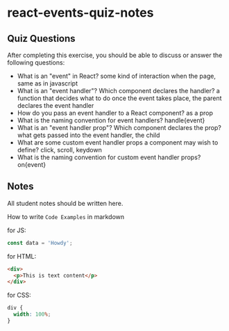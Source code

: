 # react-events-quiz-notes

## Quiz Questions

After completing this exercise, you should be able to discuss or answer the following questions:

- What is an "event" in React?
  some kind of interaction when the page, same as in javascript
- What is an "event handler"? Which component declares the handler?
  a function that decides what to do once the event takes place, the parent declares the event handler
- How do you pass an event handler to a React component?
  as a prop
- What is the naming convention for event handlers?
  handle{event}
- What is an "event handler prop"? Which component declares the prop?
  what gets passed into the event handler, the child
- What are some custom event handler props a component may wish to define?
  click, scroll, keydown
- What is the naming convention for custom event handler props?
  on{event}

## Notes

All student notes should be written here.

How to write `Code Examples` in markdown

for JS:

```javascript
const data = 'Howdy';
```

for HTML:

```html
<div>
  <p>This is text content</p>
</div>
```

for CSS:

```css
div {
  width: 100%;
}
```
